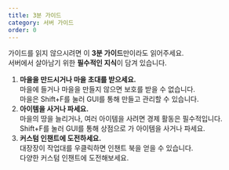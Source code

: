 ```yaml
---
title: 3분 가이드
category: 서버 가이드
order: 0
---
```


가이드를 읽지 않으시려면 이 **3분 가이드**만이라도 읽어주세요.<br>서버에서 살아남기 위한 **필수적인 지식**이 담겨 있습니다.

1. **마을을 만드시거나 마을 초대를 받으세요.**<br>마을에 들거나 마을을 만들지 않으면 보호를 받을 수 없습니다.<br>마을은 Shift+F를 눌러 GUI를 통해 만들고 관리할 수 있습니다.
2. **아이템을 사거나 파세요.**<br>마을의 땅을 늘리거나, 여러 아이템을 사려면 경제 활동은 필수적입니다.<br>Shift+F를 눌러 GUI를 통해 상점으로 가 아이템을 사거나 파세요.
3. **커스텀 인챈트에 도전하세요.**<br>대장장이 작업대를 우클릭하면 인챈트 북을 얻을 수 있습니다.<br>다양한 커스텀 인챈트에 도전해보세요.